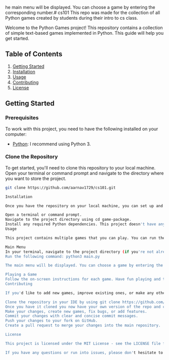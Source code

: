 he main menu will be displayed. You can choose a game by entering the corresponding number.# cs101
This repo was made for the collection of all Python games created by students during their intro to cs class.

Welcome to the Python Games project! This repository contains a collection of simple text-based games implemented in Python. This guide will help you get started.

## Table of Contents
1. [Getting Started](#getting-started)
2. [Installation](#installation)
3. [Usage](#usage)
4. [Contributing](#contributing)
5. [License](#license)

## Getting Started

### Prerequisites

To work with this project, you need to have the following installed on your computer:

- [Python](https://www.python.org/downloads/): I recommend using Python 3.

### Clone the Repository

To get started, you'll need to clone this repository to your local machine. Open your terminal or command prompt and navigate to the directory where you want to store the project.

```bash
git clone https://github.com/aarnav1729/cs101.git

Installation

Once you have the repository on your local machine, you can set up and run the games. Follow these steps:

Open a terminal or command prompt.
Navigate to the project directory using cd game-package.
Install any required Python dependencies. This project doesn't have any external dependencies, so you're good to go!
Usage

This project contains multiple games that you can play. You can run the games from the command line or terminal.

Main Menu
In your terminal, navigate to the project directory (if you're not already there).
Run the following command: python3 main.py

The main menu will be displayed. You can choose a game by entering the corresponding number.

Playing a Game
Follow the on-screen instructions for each game. Have fun playing and trying to beat your own high scores!
Contributing

If you'd like to add new games, improve existing ones, or make any other enhancements, here's how you can do it:

Clone the repository in your IDE by using git clone https://github.com/aarnav1729/cs101.git
Once you have it cloned you now have your own version of the repo and can make changes!
Make your changes, create new games, fix bugs, or add features.
Commit your changes with clear and concise commit messages.
Push your changes to your fork on GitHub.
Create a pull request to merge your changes into the main repository.

License

This project is licensed under the MIT License - see the LICENSE file for details.

If you have any questions or run into issues, please don't hesitate to reach out to me @aarnavsingh836@gmail.com or the professor Susan. Happy Coding!

